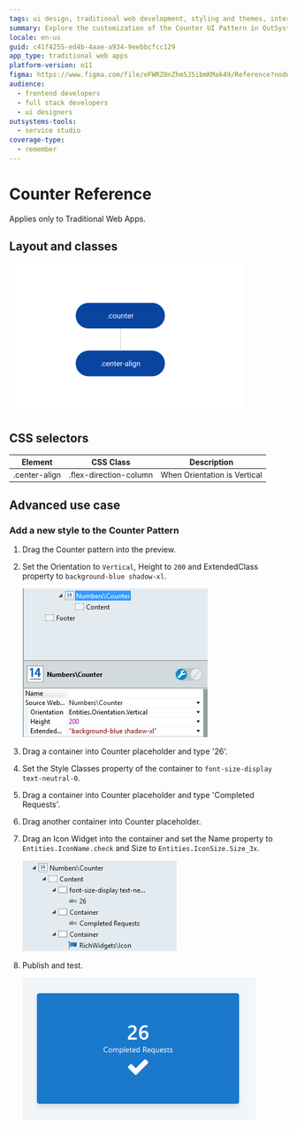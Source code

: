 ```yaml
---
tags: ui design, traditional web development, styling and themes, interaction design, outsystems ui
summary: Explore the customization of the Counter UI Pattern in OutSystems 11 (O11) for Traditional Web Apps, including layout, CSS, and advanced styling options.
locale: en-us
guid: c41f4255-ed4b-4aae-a934-9eebbcfcc129
app_type: traditional web apps
platform-version: o11
figma: https://www.figma.com/file/eFWRZ0nZhm5J5ibmKMak49/Reference?node-id=615:437
audience:
  - frontend developers
  - full stack developers
  - ui designers
outsystems-tools:
  - service studio
coverage-type:
  - remember
---
```


# Counter Reference

<div class="info" markdown="1">

Applies only to Traditional Web Apps.

</div>

## Layout and classes

![Diagram showing the layout and classes of the Counter UI Pattern](images/counter-2-diag.png "Counter Pattern Layout Diagram")

## CSS selectors

| **Element** |  **CSS Class** |  **Description**  |
| --- | --- | --- |
| .center-align | .flex-direction-column |  When Orientation is Vertical  |

## Advanced use case

### Add a new style to the Counter Pattern

1. Drag the Counter pattern into the preview.

1. Set the Orientation to `Vertical`, Height to `200` and ExtendedClass property to `background-blue shadow-xl`.

    ![Screenshot of the Counter pattern with vertical orientation and custom styles applied](images/counter-3-ss.png "Counter Pattern Vertical Orientation")

1. Drag a container into Counter placeholder and type '26'.

1. Set the Style Classes property of the container to `font-size-display text-neutral-0`.

1. Drag a container into Counter placeholder and type 'Completed Requests'.

1. Drag another container into Counter placeholder.

1. Drag an Icon Widget into the container and set the Name property to `Entities.IconName.check` and Size to `Entities.IconSize.Size_3x`.
    
    ![Screenshot showing the Counter pattern with a number, text label 'Completed Requests', and a check icon widget](images/counter-4-ss.png "Counter Pattern with Icon Widget")

1. Publish and test.
    
    ![Screenshot of the published Counter pattern in a Traditional Web App interface](images/counter-5-ss.png "Published Counter Pattern")
